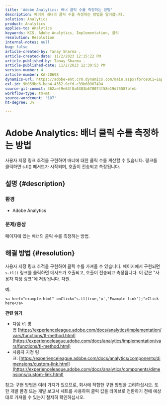 ```yaml
---
title: 'Adobe Analytics: 배너 클릭 수를 측정하는 방법'
description: 페이지 배너의 클릭 수를 측정하는 방법을 알아봅니다.
solution: Analytics
product: Analytics
applies-to: Analytics
keywords: KCS, Adobe Analytics, Implementation, 클릭
resolution: Resolution
internal-notes: null
bug: false
article-created-by: Tanay Sharma .
article-created-date: 11/2/2023 12:15:22 PM
article-published-by: Tanay Sharma .
article-published-date: 11/2/2023 12:30:53 PM
version-number: 4
article-number: KA-20698
dynamics-url: https://adobe-ent.crm.dynamics.com/main.aspx?forceUCI=1&pagetype=entityrecord&etn=knowledgearticle&id=498d7e79-7979-ee11-8179-6045bd006239
exl-id: 9b059bd6-beb4-4352-9cfd-c39b60907494
source-git-commit: 362aef9e63f8a0303b670074f58e19d75587bfeb
workflow-type: tm+mt
source-wordcount: '187'
ht-degree: 3%

---
```


# Adobe Analytics: 배너 클릭 수를 측정하는 방법


사용자 지정 링크 추적을 구현하여 배너에 대한 클릭 수를 계산할 수 있습니다. 링크를 클릭하면 s.tl() 메서드가 시작되며, 호출이 전송되고 측정됩니다.

## 설명 {#description}


### 환경

- Adobe Analytics




### 문제/증상 

페이지에 있는 배너의 클릭 수를 측정하는 방법.


## 해결 방법 {#resolution}


사용자 지정 링크 추적을 구현하여 클릭 수를 가져올 수 있습니다. 페이지에서 구현되면 `s.tl()` 링크를 클릭하면 메서드가 호출되고, 호출이 전송되고 측정됩니다. 이 값은 &quot;사용자 지정 링크&quot;에 저장됩니다. 차원.

예:


```
<a href="example.html" onClick="s.tl(true,'o','Example link');">Click here</a>
```


<b>관련 읽기</b>

- 다음 `tl` 방법 [https://experienceleague.adobe.com/docs/analytics/implementation/vars/functions/tl-method.html](https://experienceleague.adobe.com/docs/analytics/implementation/vars/functions/tl-method.html)
- 사용자 지정 링크: [https://experienceleague.adobe.com/docs/analytics/components/dimensions/custom-link.html](https://experienceleague.adobe.com/docs/analytics/components/dimensions/custom-link.html)


참고: 구현 방법은 여러 가지가 있으므로, 회사에 적합한 구현 방법을 고려하십시오. 또한 개발 환경 또는 개발 보고서 세트를 사용하여 클릭 값을 라이브로 전환하기 전에 예상대로 가져올 수 있는지 철저히 확인하십시오.
